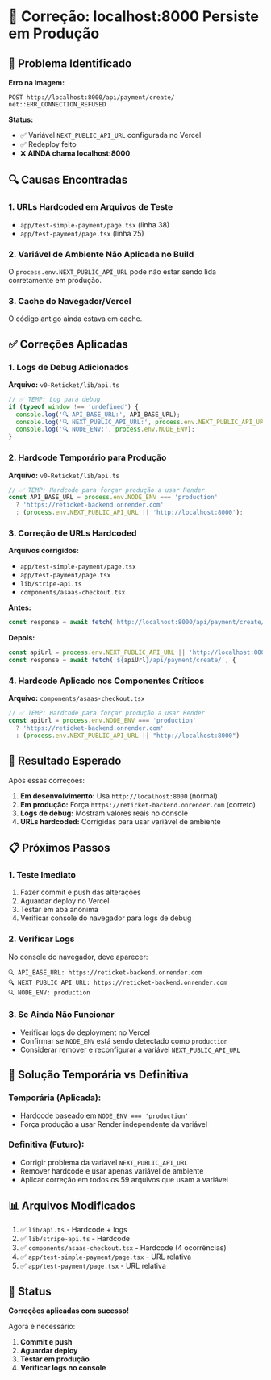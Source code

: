 # 🔧 Correção: localhost:8000 Persiste em Produção

## 🚨 Problema Identificado

**Erro na imagem:**
```
POST http://localhost:8000/api/payment/create/
net::ERR_CONNECTION_REFUSED
```

**Status:**
- ✅ Variável `NEXT_PUBLIC_API_URL` configurada no Vercel
- ✅ Redeploy feito
- ❌ **AINDA chama localhost:8000**

## 🔍 Causas Encontradas

### 1. **URLs Hardcoded em Arquivos de Teste**
- `app/test-simple-payment/page.tsx` (linha 38)
- `app/test-payment/page.tsx` (linha 25)

### 2. **Variável de Ambiente Não Aplicada no Build**
O `process.env.NEXT_PUBLIC_API_URL` pode não estar sendo lida corretamente em produção.

### 3. **Cache do Navegador/Vercel**
O código antigo ainda estava em cache.

## ✅ Correções Aplicadas

### 1. **Logs de Debug Adicionados**

**Arquivo:** `v0-Reticket/lib/api.ts`

```typescript
// ✅ TEMP: Log para debug
if (typeof window !== 'undefined') {
  console.log('🔍 API_BASE_URL:', API_BASE_URL);
  console.log('🔍 NEXT_PUBLIC_API_URL:', process.env.NEXT_PUBLIC_API_URL);
  console.log('🔍 NODE_ENV:', process.env.NODE_ENV);
}
```

### 2. **Hardcode Temporário para Produção**

**Arquivo:** `v0-Reticket/lib/api.ts`

```typescript
// ✅ TEMP: Hardcode para forçar produção a usar Render
const API_BASE_URL = process.env.NODE_ENV === 'production' 
  ? 'https://reticket-backend.onrender.com'
  : (process.env.NEXT_PUBLIC_API_URL || 'http://localhost:8000');
```

### 3. **Correção de URLs Hardcoded**

**Arquivos corrigidos:**
- `app/test-simple-payment/page.tsx`
- `app/test-payment/page.tsx`
- `lib/stripe-api.ts`
- `components/asaas-checkout.tsx`

**Antes:**
```typescript
const response = await fetch('http://localhost:8000/api/payment/create/', {
```

**Depois:**
```typescript
const apiUrl = process.env.NEXT_PUBLIC_API_URL || 'http://localhost:8000'
const response = await fetch(`${apiUrl}/api/payment/create/`, {
```

### 4. **Hardcode Aplicado nos Componentes Críticos**

**Arquivo:** `components/asaas-checkout.tsx`

```typescript
// ✅ TEMP: Hardcode para forçar produção a usar Render
const apiUrl = process.env.NODE_ENV === 'production' 
  ? 'https://reticket-backend.onrender.com'
  : (process.env.NEXT_PUBLIC_API_URL || "http://localhost:8000")
```

## 🎯 Resultado Esperado

Após essas correções:

1. **Em desenvolvimento:** Usa `http://localhost:8000` (normal)
2. **Em produção:** Força `https://reticket-backend.onrender.com` (correto)
3. **Logs de debug:** Mostram valores reais no console
4. **URLs hardcoded:** Corrigidas para usar variável de ambiente

## 📋 Próximos Passos

### 1. **Teste Imediato**
1. Fazer commit e push das alterações
2. Aguardar deploy no Vercel
3. Testar em aba anônima
4. Verificar console do navegador para logs de debug

### 2. **Verificar Logs**
No console do navegador, deve aparecer:
```
🔍 API_BASE_URL: https://reticket-backend.onrender.com
🔍 NEXT_PUBLIC_API_URL: https://reticket-backend.onrender.com
🔍 NODE_ENV: production
```

### 3. **Se Ainda Não Funcionar**
- Verificar logs do deployment no Vercel
- Confirmar se `NODE_ENV` está sendo detectado como `production`
- Considerar remover e reconfigurar a variável `NEXT_PUBLIC_API_URL`

## 🔄 Solução Temporária vs Definitiva

### **Temporária (Aplicada):**
- Hardcode baseado em `NODE_ENV === 'production'`
- Força produção a usar Render independente da variável

### **Definitiva (Futuro):**
- Corrigir problema da variável `NEXT_PUBLIC_API_URL`
- Remover hardcode e usar apenas variável de ambiente
- Aplicar correção em todos os 59 arquivos que usam a variável

## 📊 Arquivos Modificados

1. ✅ `lib/api.ts` - Hardcode + logs
2. ✅ `lib/stripe-api.ts` - Hardcode
3. ✅ `components/asaas-checkout.tsx` - Hardcode (4 ocorrências)
4. ✅ `app/test-simple-payment/page.tsx` - URL relativa
5. ✅ `app/test-payment/page.tsx` - URL relativa

## 🎉 Status

**Correções aplicadas com sucesso!** 

Agora é necessário:
1. **Commit e push**
2. **Aguardar deploy**
3. **Testar em produção**
4. **Verificar logs no console**

